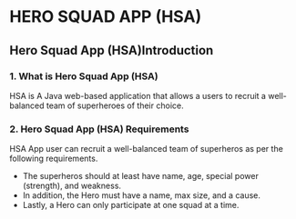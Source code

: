 # HERO SQUAD APP (HSA)

## Hero Squad App (HSA)Introduction

### 1. What is Hero Squad App (HSA)
HSA is A Java web-based application that allows a users to recruit a well-balanced team of superheroes of their choice.
 
 ### 2. Hero Squad App (HSA) Requirements
 HSA App user can recruit a well-balanced team of superheros as per the following requirements.
  * The superheros should at least have name, age, special power (strength), and weakness. 
 * In addition, the Hero must have a name,  max size, and a cause. 
 * Lastly, a Hero can only participate at one squad at a time. 
 
 
 
 
 